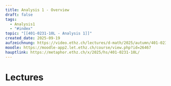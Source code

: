 ```yaml
---
title: Analysis 1 - Overview
draft: false
tags:
  - Analysis1
  - "#index"
topic: "[[401-0231-10L - Analysis 1]]"
created_date: 2025-09-19
aufzeichnung: https://video.ethz.ch/lectures/d-math/2025/autumn/401-0231-10L
moodle: https://moodle-app2.let.ethz.ch/course/view.php?id=26467
hauptlink: https://metaphor.ethz.ch/x/2025/hs/401-0231-10L/
---
```


# Lectures
